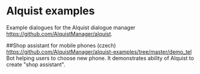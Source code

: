 # Alquist examples
Example dialogues for the Alquist dialogue manager https://github.com/AlquistManager/alquist.

##Shop assistant for mobile phones (czech)
https://github.com/AlquistManager/alquist-examples/tree/master/demo_tel
Bot helping users to choose new phone. It demonstrates ability of Alquist to create "shop assistant".
